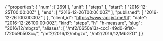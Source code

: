 {
  "properties": {
    "num": [
      2691
    ],
    "unit": [
      "steps"
    ],
    "start": [
      "2016-12-25T00:00:00Z"
    ],
    "end": [
      "2016-12-26T00:00:00Z"
    ],
    "published": [
      "2016-12-26T00:00:00Z"
    ]
  },
  "client_id": "https://www-api.jvt.me/fit",
  "date": "2016-12-26T00:00:00Z",
  "kind": "steps",
  "h": "h-measure",
  "slug": "2016/12/mbgzo",
  "aliases": [
    "/mf2/0650a13a-ccc1-49d0-9f80-f720b9b503cc/",
    "/mf2/2016/12/mbgzo",
    "/mf2/2016/12/MbGZO"
  ]
}
